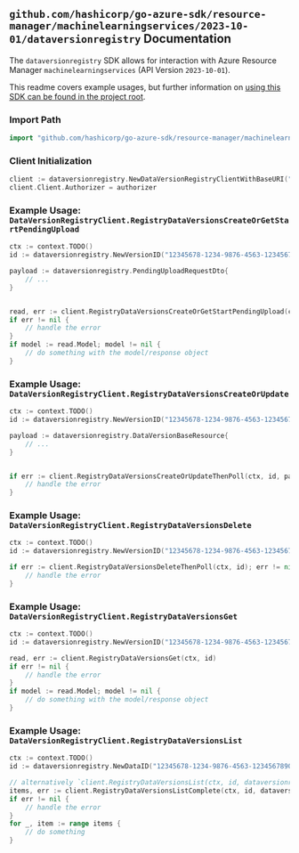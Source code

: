 
## `github.com/hashicorp/go-azure-sdk/resource-manager/machinelearningservices/2023-10-01/dataversionregistry` Documentation

The `dataversionregistry` SDK allows for interaction with Azure Resource Manager `machinelearningservices` (API Version `2023-10-01`).

This readme covers example usages, but further information on [using this SDK can be found in the project root](https://github.com/hashicorp/go-azure-sdk/tree/main/docs).

### Import Path

```go
import "github.com/hashicorp/go-azure-sdk/resource-manager/machinelearningservices/2023-10-01/dataversionregistry"
```


### Client Initialization

```go
client := dataversionregistry.NewDataVersionRegistryClientWithBaseURI("https://management.azure.com")
client.Client.Authorizer = authorizer
```


### Example Usage: `DataVersionRegistryClient.RegistryDataVersionsCreateOrGetStartPendingUpload`

```go
ctx := context.TODO()
id := dataversionregistry.NewVersionID("12345678-1234-9876-4563-123456789012", "example-resource-group", "registryName", "name", "version")

payload := dataversionregistry.PendingUploadRequestDto{
	// ...
}


read, err := client.RegistryDataVersionsCreateOrGetStartPendingUpload(ctx, id, payload)
if err != nil {
	// handle the error
}
if model := read.Model; model != nil {
	// do something with the model/response object
}
```


### Example Usage: `DataVersionRegistryClient.RegistryDataVersionsCreateOrUpdate`

```go
ctx := context.TODO()
id := dataversionregistry.NewVersionID("12345678-1234-9876-4563-123456789012", "example-resource-group", "registryName", "name", "version")

payload := dataversionregistry.DataVersionBaseResource{
	// ...
}


if err := client.RegistryDataVersionsCreateOrUpdateThenPoll(ctx, id, payload); err != nil {
	// handle the error
}
```


### Example Usage: `DataVersionRegistryClient.RegistryDataVersionsDelete`

```go
ctx := context.TODO()
id := dataversionregistry.NewVersionID("12345678-1234-9876-4563-123456789012", "example-resource-group", "registryName", "name", "version")

if err := client.RegistryDataVersionsDeleteThenPoll(ctx, id); err != nil {
	// handle the error
}
```


### Example Usage: `DataVersionRegistryClient.RegistryDataVersionsGet`

```go
ctx := context.TODO()
id := dataversionregistry.NewVersionID("12345678-1234-9876-4563-123456789012", "example-resource-group", "registryName", "name", "version")

read, err := client.RegistryDataVersionsGet(ctx, id)
if err != nil {
	// handle the error
}
if model := read.Model; model != nil {
	// do something with the model/response object
}
```


### Example Usage: `DataVersionRegistryClient.RegistryDataVersionsList`

```go
ctx := context.TODO()
id := dataversionregistry.NewDataID("12345678-1234-9876-4563-123456789012", "example-resource-group", "registryName", "name")

// alternatively `client.RegistryDataVersionsList(ctx, id, dataversionregistry.DefaultRegistryDataVersionsListOperationOptions())` can be used to do batched pagination
items, err := client.RegistryDataVersionsListComplete(ctx, id, dataversionregistry.DefaultRegistryDataVersionsListOperationOptions())
if err != nil {
	// handle the error
}
for _, item := range items {
	// do something
}
```
